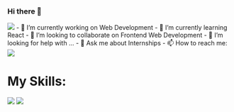 ### Hi there 👋
  <img src="https://media.giphy.com/media/VLwg2KLmRcMwjqW3hD/giphy.gif">
- 🔭 I’m currently working on Web Development
- 🌱 I’m currently learning React
- 👯 I’m looking to collaborate on Frontend Web Development
- 🤔 I’m looking for help with ...
- 💬 Ask me about Internships
- 📫 How to reach me: <br><a href="https://www.linkedin.com/in/amanj752"><img src="https://img.shields.io/badge/LinkedIn-0077B5?style=for-the-badge&logo=linkedin&logoColor=white"></a>
<h1>My Skills:</h1>
<img src="https://img.shields.io/badge/CSS3-1572B6?style=for-the-badge&logo=css3&logoColor=white">
<img src="https://img.shields.io/badge/HTML5-E34F26?style=for-the-badge&logo=html5&logoColor=white">

<!--
**amanj752/amanj752** is a ✨ _special_ ✨ repository because its `README.md` (this file) appears on your GitHub profile.

Here are some ideas to get you started:

- 🔭 I’m currently working on Web Development
- 🌱 I’m currently learning React
- 👯 I’m looking to collaborate on Frontend Web Development
- 🤔 I’m looking for help with ...
- 💬 Ask me about ...
- 📫 How to reach me: www.linkedin.com/in/amanj752
- 😄 Pronouns: ...
- ⚡ Fun fact: ...
-->
